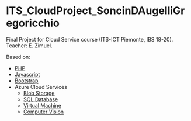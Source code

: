 # ITS_CloudProject_SoncinDAugelliGregoricchio
Final Project for Cloud Service course (ITS-ICT Piemonte, IBS 18-20). Teacher: E. Zimuel.

Based on:

- [PHP](https://php.net/>)
- [Javascript](https://www.javascript.com/)
- [Bootstrap](https://getbootstrap.com/)
- Azure Cloud Services
  - [Blob Storage](https://azure.microsoft.com/it-it/services/storage/blobs/) 
  - [SQL Database](https://azure.microsoft.com/en-in/services/sql-database/)
  - [Virtual Machine](https://azure.microsoft.com/en-us/services/virtual-machines/)
  - [Computer Vision](https://azure.microsoft.com/en-us/services/cognitive-services/computer-vision/)
